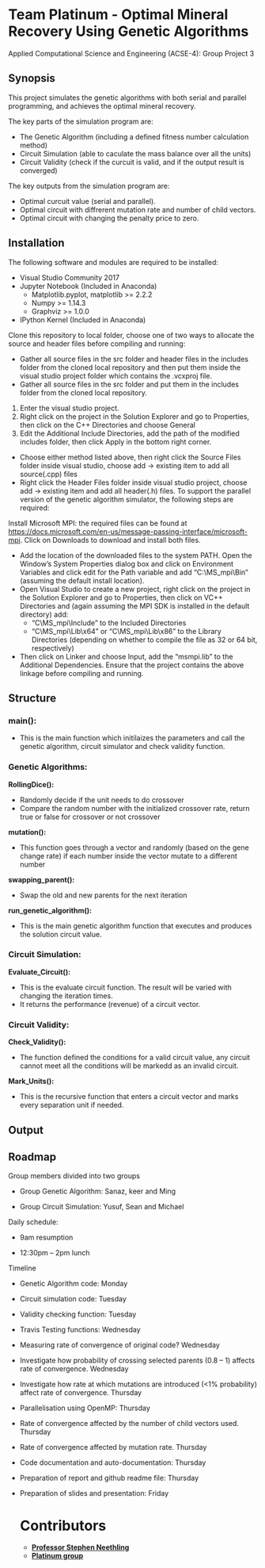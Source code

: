 # Team Platinum - Optimal Mineral Recovery Using Genetic Algorithms
Applied Computational Science and Engineering (ACSE-4): Group Project 3

## **Synopsis**
This project simulates the genetic algorithms with both serial and parallel programming, and achieves the optimal mineral recovery.

The key parts of the simulation program are:

- The Genetic Algorithm (including a defined fitness number calculation method)
- Circuit Simulation (able to caculate the mass balance over all the units)
- Circuit Validity (check if the curcuit is valid, and if the output result is converged)


The key outputs from the simulation program are:

- Optimal curcuit value (serial and parallel).
- Optimal circuit with diffrerent mutation rate and number of child vectors.
- Optimal circuit with changing the penalty price to zero.


## **Installation**

The following software and modules are required to be installed:
- Visual Studio Community 2017
-	Jupyter Notebook (Included in Anaconda)
    - Matplotlib.pyplot, matplotlib >= 2.2.2
    -	Numpy >= 1.14.3
    -	Graphviz >= 1.0.0
-	IPython Kernel (Included in Anaconda)

Clone this repository to local folder, choose one of two ways to allocate the source and header files before compiling and running:
- Gather all source files in the src folder and header files in the includes folder from the cloned local repository and then put them inside the visual studio project folder which contains the .vcxproj file.
- Gather all source files in the src folder and put them in the includes folder from the cloned local repository. 
1.	Enter the visual studio project.
2.	Right click on the project in the Solution Explorer and go to Properties, then click on the C++ Directories and choose General
3.	Edit the Additional Include Directories, add the path of the modified includes folder, then click Apply in the bottom right corner.
- Choose either method listed above, then right click the Source Files folder inside visual studio, choose add -> existing item to add all source(.cpp) files 
- Right click the Header Files folder inside visual studio project, choose add -> existing item and add all header(.h) files.
To support the parallel version of the genetic algorithm simulator, the following steps are required:

Install Microsoft MPI: the required files can be found at https://docs.microsoft.com/en-us/message-passing-interface/microsoft-mpi. Click on Downloads to download and install both files.
-	Add the location of the downloaded files to the system PATH. Open the Window’s System Properties dialog box and click on Environment Variables and click edit for the Path variable and add “C:\MS_mpi\Bin” (assuming the default install location).
-	Open Visual Studio to create a new project, right click on the project in the Solution Explorer and go to Properties, then click on VC++ Directories and (again assuming the MPI SDK is installed in the default directory) add:
    -	“C\MS_mpi\Include” to the Included Directories
    -	“C\MS_mpi\Lib\x64” or “C\MS_mpi\Lib\x86” to the Library Directories (depending on whether to compile the file as 32 or 64 bit, respectively)
-	Then click on Linker and choose Input, add the “msmpi.lib” to the Additional Dependencies.
Ensure that the project contains the above linkage before compiling and running.


## **Structure**

### **main():**

- This is the main function which initilaizes the parameters and call the genetic algorithm, circuit simulator and check validity function.

### **Genetic Algorithms:**

**RollingDice():**

- Randomly decide if the unit needs to do crossover
- Compare the random number with the initialized crossover rate, return true or false for crossover or not crossover

**mutation():**

- This function goes through a vector and randomly (based on the gene change rate) if each number inside the vector mutate to a different number

**swapping_parent():**

- Swap the old and new parents for the next iteration

**run_genetic_algorithm():**

- This is the main genetic algorithm function that executes and produces the solution circuit value.

### **Circuit Simulation:**

**Evaluate_Circuit():**

- This is the evaluate circuit function. The result will be varied with changing the iteration times.
- It returns the performance (revenue) of a circuit vector.

### **Circuit Validity:**

**Check_Validity():**

- The function defined the conditions for a valid circuit value, any circuit cannot meet all the conditions will be markedd as an invalid circuit.

**Mark_Units():**

- This is the recursive function that enters a circuit vector and marks every separation unit if needed.

## **Output**

## **Roadmap**

Group members divided into two groups 

- Group Genetic Algorithm: Sanaz, keer and Ming

- Group Circuit Simulation: Yusuf, Sean and Michael


Daily schedule:

- 9am resumption

- 12:30pm – 2pm lunch


Timeline

- Genetic Algorithm code: Monday 

- Circuit simulation code: Tuesday 

- Validity checking function: Tuesday

- Travis Testing functions: Wednesday

- Measuring rate of convergence of original code? Wednesday

- Investigate how probability of crossing selected parents (0.8 – 1) affects rate of convergence. Wednesday

- Investigate how rate at which mutations are introduced (<1% probability) affect rate of convergence. Thursday

- Parallelisation using OpenMP: Thursday

- Rate of convergence affected by the number of child vectors used. Thursday

- Rate of convergence affected by mutation rate. Thursday

- Code documentation and auto-documentation: Thursday

- Preparation of report and github readme file: Thursday

- Preparation of slides and presentation: Friday

  # Contributors

  - [**Professor Stephen Neethling**](https://www.imperial.ac.uk/people/s.neethling)
  - [**Platinum group**](https://github.com/msc-acse/acse-4-project-3-platinum)
